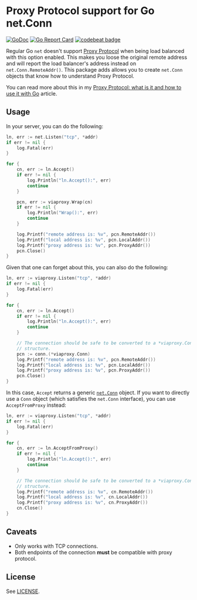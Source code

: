 # Proxy Protocol support for Go net.Conn

[![GoDoc](https://godoc.org/github.com/inkel/viaproxy?status.svg)](https://godoc.org/github.com/inkel/viaproxy) [![Go Report Card](https://goreportcard.com/badge/github.com/inkel/viaproxy)](https://goreportcard.com/report/github.com/inkel/viaproxy) [![codebeat badge](https://codebeat.co/badges/341b5542-be1e-47ee-86f3-000fb98d3545)](https://codebeat.co/projects/github-com-inkel-viaproxy-master)

Regular Go `net` doesn't support [Proxy Protocol](http://www.haproxy.com/blog/haproxy/proxy-protocol/) when being load balanced with this option enabled. This makes you loose the original remote address and will report the load balancer's address instead on `net.Conn.RemoteAddr()`.  This package adds allows you to create `net.Conn` objects that know how to understand Proxy Protocol.

You can read more about this in my [Proxy Protocol: what is it and how to use it with Go](https://inkel.github.io/posts/proxy-protocol/) article.

## Usage
In your server, you can do the following:

```go
ln, err := net.Listen("tcp", *addr)
if err != nil {
	log.Fatal(err)
}

for {
	cn, err := ln.Accept()
	if err != nil {
		log.Println("ln.Accept():", err)
		continue
	}

	pcn, err := viaproxy.Wrap(cn)
	if err != nil {
		log.Println("Wrap():", err)
		continue
	}

	log.Printf("remote address is: %v", pcn.RemoteAddr())
	log.Printf("local address is: %v", pcn.LocalAddr())
	log.Printf("proxy address is: %v", pcn.ProxyAddr())
	pcn.Close()
}
```

Given that one can forget about this, you can also do the following:

```go
ln, err := viaproxy.Listen("tcp", *addr)
if err != nil {
	log.Fatal(err)
}

for {
	cn, err := ln.Accept()
	if err != nil {
		log.Println("ln.Accept():", err)
		continue
	}

	// The connection should be safe to be converted to a *viaproxy.Conn
	// structure.
	pcn := conn.(*viaproxy.Conn)
	log.Printf("remote address is: %v", pcn.RemoteAddr())
	log.Printf("local address is: %v", pcn.LocalAddr())
	log.Printf("proxy address is: %v", pcn.ProxyAddr())
	pcn.Close()
}
```

In this case, `Accept` returns a generic [`net.Conn`](https://golang.org/pkg/net/#Conn) object. If you want to directly use a `Conn` object (which satisfies the `net.Conn` interface), you can use `AcceptFromProxy` instead:

```go
ln, err := viaproxy.Listen("tcp", *addr)
if err != nil {
	log.Fatal(err)
}

for {
	cn, err := ln.AcceptFromProxy()
	if err != nil {
		log.Println("ln.Accept():", err)
		continue
	}

	// The connection should be safe to be converted to a *viaproxy.Conn
	// structure.
	log.Printf("remote address is: %v", cn.RemoteAddr())
	log.Printf("local address is: %v", cn.LocalAddr())
	log.Printf("proxy address is: %v", cn.ProxyAddr())
	cn.Close()
}
```

## Caveats
* Only works with TCP connections.
* Both endpoints of the connection **must** be compatible with proxy protocol.

## License
See [LICENSE](LICENSE).
